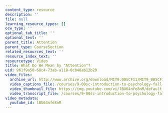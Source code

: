 ```yaml
---
content_type: resource
description: ''
file: null
learning_resource_types: []
ocw_type: ''
optional_tab_title: ''
optional_text: ''
parent_title: Attention
parent_type: CourseSection
related_resources_text: ''
resource_index_text: ''
resourcetype: Video
title: What Do We Mean by "Attention"?
uid: 961f9a50-68c4-73ab-a118-0cb48ab12b20
video_files:
  archive_url: http://www.archive.org/download/MIT9.00SCF11/MIT9_00SCF11_lec07_300k.mp4
  video_captions_file: /courses/9-00sc-introduction-to-psychology-fall-2011/b56ea18286995fe68118766712cac08b_lBU64nfe8nM.vtt
  video_thumbnail_file: https://img.youtube.com/vi/lBU64nfe8nM/default.jpg
  video_transcript_file: /courses/9-00sc-introduction-to-psychology-fall-2011/ac28d283ebc6b098f4061525a313cba5_lBU64nfe8nM.pdf
video_metadata:
  youtube_id: lBU64nfe8nM
---
```

